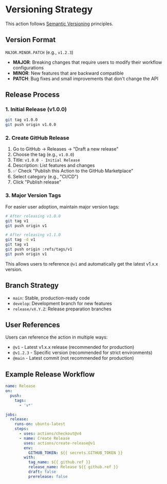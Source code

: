 # Versioning Strategy

This action follows [Semantic Versioning](https://semver.org/) principles.

## Version Format

`MAJOR.MINOR.PATCH` (e.g., `v1.2.3`)

- **MAJOR**: Breaking changes that require users to modify their workflow configurations
- **MINOR**: New features that are backward compatible
- **PATCH**: Bug fixes and small improvements that don't change the API

## Release Process

### 1. Initial Release (v1.0.0)
```bash
git tag v1.0.0
git push origin v1.0.0
```

### 2. Create GitHub Release
1. Go to GitHub → Releases → "Draft a new release"
2. Choose the tag (e.g., `v1.0.0`)
3. Title: `v1.0.0 - Initial Release`
4. Description: List features and changes
5. ✅ Check "Publish this Action to the GitHub Marketplace"
6. Select category (e.g., "CI/CD")
7. Click "Publish release"

### 3. Major Version Tags
For easier user adoption, maintain major version tags:

```bash
# After releasing v1.0.0
git tag v1
git push origin v1

# After releasing v1.1.0
git tag -d v1
git tag v1
git push origin :refs/tags/v1
git push origin v1
```

This allows users to reference `@v1` and automatically get the latest v1.x.x version.

## Branch Strategy

- `main`: Stable, production-ready code
- `develop`: Development branch for new features
- `release/vX.Y.Z`: Release preparation branches

## User References

Users can reference the action in multiple ways:

- `@v1` - Latest v1.x.x release (recommended for production)
- `@v1.2.3` - Specific version (recommended for strict environments)
- `@main` - Latest commit (not recommended for production)

## Example Release Workflow

```yaml
name: Release
on:
  push:
    tags:
      - 'v*'

jobs:
  release:
    runs-on: ubuntu-latest
    steps:
      - uses: actions/checkout@v4
      - name: Create Release
        uses: actions/create-release@v1
        env:
          GITHUB_TOKEN: ${{ secrets.GITHUB_TOKEN }}
        with:
          tag_name: ${{ github.ref }}
          release_name: Release ${{ github.ref }}
          draft: false
          prerelease: false
```
